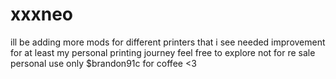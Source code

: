 # xxxneo
ill be adding more mods for different printers that i see needed improvement for at least my personal printing journey
feel free to explore not for re sale personal use only
$brandon91c for coffee <3
